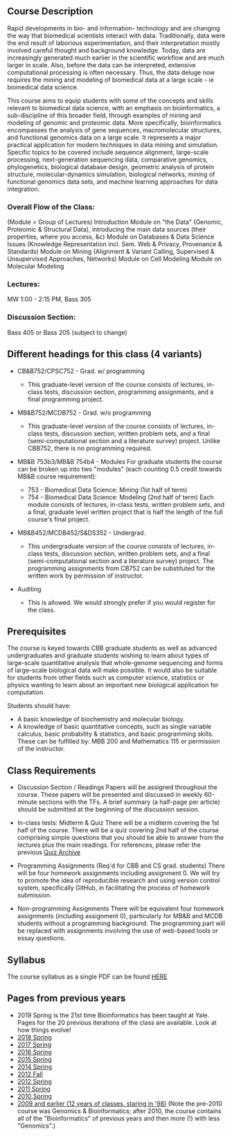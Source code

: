 ## Course Description

Rapid developments in bio- and information- technology and are changing the way that biomedical scientists interact with data. Traditionally, data were the end result of laborious experimentation, and their interpretation mostly involved careful thought and background knowledge. Today, data are increasingly generated much earlier in the scientific workflow and are much larger in scale. Also, before the data can be interpreted, extensive computational processing is often necessary. Thus, the data deluge now requires the mining and modeling of biomedical data at a large scale - ie biomedical data science. 

This course aims to equip students with some of the concepts and skills relevant to biomedical data science, with an emphasis on bioinformatics, a sub-discipline of this broader field, through examples of mining and modeling of genomic and proteomic data. More specifically, bioinformatics encompasses the analysis of gene sequences, macromolecular structures, and functional genomics data on a large scale. It represents a major practical application for modern techniques in data mining and simulation. Specific topics to be covered include sequence alignment, large-scale processing, next-generation sequencing data, comparative genomics, phylogenetics, biological database design, geometric analysis of protein structure, molecular-dynamics simulation, biological networks, mining of functional genomics data sets, and machine learning approaches for data integration.

### Overall Flow of the Class:

(Module = Group of Lectures)
Introduction
Module on "the Data" (Genomic, Proteomic & Structural Data), introducing the main data sources (their properties, where you access, &c)
Module on Databases & Data Science Issues (Knowledge Representation incl. Sem. Web & Privacy, Provenance & Standards)
Module on Mining (Alignment & Variant Calling, Supervised & Unsupervised Approaches, Networks)
Module on Cell Modeling
Module on Molecular Modeling

### Lectures:

MW 1:00 - 2:15 PM, Bass 305

### Discussion Section:

Bass 405 or Bass 205 (subject to change)

## Different headings for this class (4 variants)

- CB&B752/CPSC752 - Grad. w/ programming
  - This graduate-level version of the course consists of lectures, in-class tests, discussion section, programming assignments, and a final programming project.

- MB&B752/MCDB752 - Grad. w/o programming 
  - This graduate-level version of the course consists of lectures, in-class tests, 
 discussion section, written problem sets, and a final (semi-computational section and a literature survey) project. Unlike CBB752, there is no programming required.

- MB&B 753b3/MB&B 754b4 - Modules
  For graduate students the course can be broken up into two "modules" (each counting 0.5 credit towards MB&B course requirement):
  - 753 - Biomedical Data Science: Mining (1st half of term)
  - 754 - Biomedical Data Science: Modeling (2nd half of term)
  Each module consists of lectures, in-class tests, written problem sets, and a final, graduate level written project that is half the length of the full course's final project.

- MB&B452/MCDB452/S&DS352 - Undergrad. 
  - This undergraduate version of the course consists of lectures, in-class tests, discussion section, written problem sets, and a final (semi-computational section and a literature survey) project. The programming assignments from CB752 can be substituted for the written work by permission of instructor.
 
- Auditing
  - This is allowed. We would strongly prefer if you would register for the class.

## Prerequisites

The course is keyed towards CBB graduate students as well as advanced undergraduates and graduate students wishing to learn about types of large-scale quantitative analysis that whole-genome sequencing and forms of large-scale biological data will make possible. It would also be suitable for students from other fields such as computer science, statistics or physics wanting to learn about an important new biological application for computation.

Students should have:
- A basic knowledge of biochemistry and molecular biology. 
- A knowledge of basic quantitative concepts, such as single variable calculus, basic probability & statistics, and basic programming skills.
These can be fulfilled by: MBB 200 and Mathematics 115 or permission of the instructor.

## Class Requirements

- Discussion Section / Readings
Papers will be assigned throughout the course. These papers will be presented and discussed in weekly 60-minute sections with the TFs. A brief summary (a half-page per article) should be submitted at the beginning of the discussion session.

- In-class tests: Midterm & Quiz
  There will be a midterm covering the 1st half of the course.
  There will be a quiz covering 2nd half of the course comprising simple questions that you should be able to answer from the lectures plus the main readings.
  For references, please refer the previous [Quiz Archive](/cbb752b19/quiz)

- Programming Assignments (Req'd for CBB and CS grad. students)
  There will be four homework assignments including assignment 0. We will try to promote the idea of reproducible research and using version control system, specifically GitHub, in facilitating the process of homework submission.

- Non-programming Assignments 
  There will be equivalent four homework assignments (including assignment 0), particularly for MB&B and MCDB students without a programming background. The programming part will be replaced with assignments involving the use of web-based tools or essay questions.

## Syllabus

The course syllabus as a single PDF can be found [HERE](/cbb752b19/syllabus)

## Pages from previous years
- 2019 Spring is the 21st time Bioinformatics has been taught at Yale. Pages for the 20 previous iterations of the class are available. Look at how things evolve!
- [2018 Spring](http://cbb752b18.gersteinlab.org)
- [2017 Spring](http://cbb752b17.gersteinlab.org)
- [2016 Spring](http://cbb752b16.gersteinlab.org)
- [2015 Spring](http://cbb752b15.gersteinlab.org)
- [2014 Spring](http://info.gersteinlab.org/Cbb752b14)
- [2012 Fall](http://info.gersteinlab.org/Cbb752a12)
- [2012 Spring](http://info.gersteinlab.org/Cbb752b12)
- [2011 Spring](http://info.gersteinlab.org/Cbb752b11)
- [2010 Spring](http://www.gersteinlab.org/courses/452/10-spring/)
- [2009 and earlier (12 years of classes, staring in '98)](http://www.gersteinlab.org/courses/452/10-spring/previous.html) (Note the pre-2010 course was Genomics & Bioinformatics; after 2010, the course contains all of the "Bioinformatics" of previous years and then more (!) with less "Genomics".)
